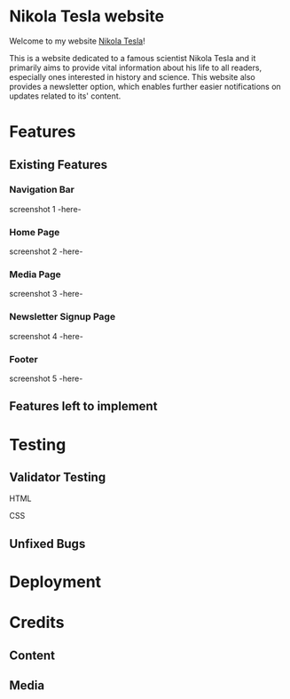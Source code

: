 # Nikola Tesla website

Welcome to my website [Nikola Tesla](link)!

This is a website dedicated to a famous scientist Nikola Tesla and it primarily aims to provide vital information about his life to all readers, especially ones interested in history and science. This website also provides a newsletter option, which enables further easier notifications on updates related to its' content.

# Features

## Existing Features

### Navigation Bar
screenshot 1 -here-
### Home Page
screenshot 2 -here-
### Media Page
screenshot 3 -here-
### Newsletter Signup Page
screenshot 4 -here-
### Footer
screenshot 5 -here-

## Features left to implement

# Testing

## Validator Testing

HTML

CSS

## Unfixed Bugs

# Deployment

# Credits

## Content

## Media






